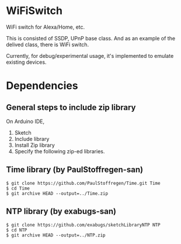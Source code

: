 # WiFiSwitch

WiFi switch for Alexa/Home, etc.

This is consisted of SSDP, UPnP base class.
And as an example of the delived class, there is WiFi switch.

Currently, for debug/experimental usage, it's implemented to emulate existing devices.

# Dependencies

## General steps to include zip library

On Arduino IDE,

1. Sketch
2. Include library
3. Install Zip library
4. Specify the following zip-ed libraries.

## Time library (by PaulStoffregen-san)

```
$ git clone https://github.com/PaulStoffregen/Time.git Time
$ cd Time
$ git archive HEAD --output=../Time.zip
```

## NTP library (by exabugs-san)

```
$ git clone https://github.com/exabugs/sketchLibraryNTP NTP
$ cd NTP
$ git archive HEAD --output=../NTP.zip
```

